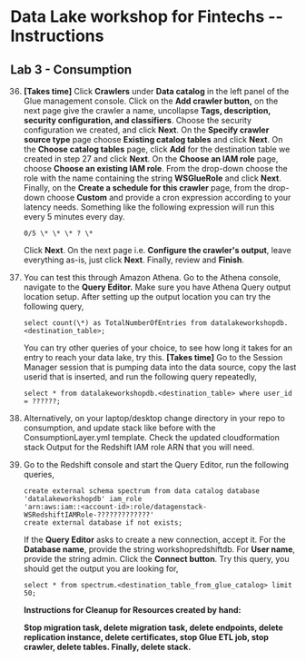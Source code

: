 Data Lake workshop for Fintechs -- Instructions
===============================================

Lab 3 - Consumption
-------------------

36. **\[Takes time\]** Click **Crawlers** under **Data catalog** in the
    left panel of the Glue management console. Click on the **Add
    crawler button,** on the next page give the crawler a name,
    uncollapse **Tags, description, security configuration, and
    classifiers**. Choose the security configuration we created, and
    click **Next**. On the **Specify crawler source type** page choose
    **Existing catalog tables** and click **Next**. On the **Choose
    catalog tables** page, click **Add** for the destination table we
    created in step 27 and click **Next**. On the **Choose an IAM role**
    page, choose **Choose an existing IAM role**. From the drop-down
    choose the role with the name containing the string **WSGlueRole**
    and click **Next**. Finally, on the **Create a schedule for this
    crawler** page, from the drop-down choose **Custom** and provide a
    cron expression according to your latency needs. Something like the
    following expression will run this every 5 minutes every day.

        0/5 \* \* \* ? \*

    Click **Next**. On the next page i.e. **Configure the crawler's
    output**, leave everything as-is, just click **Next**. Finally,
    review and **Finish**.

37. You can test this through Amazon Athena. Go to the Athena console,
    navigate to the **Query Editor.** Make sure you have Athena Query
    output location setup. After setting up the output location you can
    try the following query,

        select count(\*) as TotalNumberOfEntries from datalakeworkshopdb.<destination_table>;

    You can try other queries of your choice, to see how long it takes
    for an entry to reach your data lake, try this. **\[Takes time\]**
    Go to the Session Manager session that is pumping data into the data
    source, copy the last userid that is inserted, and run the following
    query repeatedly,

        select * from datalakeworkshopdb.<destination_table> where user_id = ??????;

38. Alternatively, on your laptop/desktop change directory in your repo
    to consumption, and update stack like before with the
    ConsumptionLayer.yml template. Check the updated cloudformation
    stack Output for the Redshift IAM role ARN that you will need.

39. Go to the Redshift console and start the Query Editor, run the
    following queries,

        create external schema spectrum from data catalog database
        'datalakeworkshopdb' iam_role
        'arn:aws:iam::<account-id>:role/datagenstack-WSRedshiftIAMRole-?????????????'
        create external database if not exists;

    If the **Query Editor** asks to create a new connection, accept it.
    For the **Database name**, provide the string workshopredshiftdb.
    For **User name**, provide the string admin. Click the **Connect
    button**. Try this query, you should get the output you are looking
    for,

        select * from spectrum.<destination_table_from_glue_catalog> limit 50;

    **Instructions for Cleanup for Resources created by hand:**

    **Stop migration task, delete migration task, delete endpoints,
    delete replication instance, delete certificates, stop Glue ETL job,
    stop crawler, delete tables. Finally, delete stack.**

